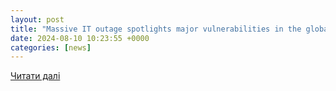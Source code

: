 ```yaml
---
layout: post
title: "Massive IT outage spotlights major vulnerabilities in the global information ecosystem | Network of Centers"
date: 2024-08-10 10:23:55 +0000
categories: [news]
---
```


[Читати далі](https://networkofcenters.net/news/massive-it-outage-spotlights-major-vulnerabilities-global-information-ecosystem)
